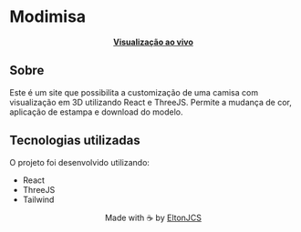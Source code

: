 # Modimisa
<div align="center">
  <a href="https://EltonJCS.github.io/modimisa">
    <p>
      <b>Visualização ao vivo</b>
    </p>
  </a>
</div>
  
## Sobre
Este é um site que possibilita a customização de uma camisa com visualização em 3D utilizando React e ThreeJS. Permite a mudança de cor, aplicação de estampa e download do modelo.

## Tecnologias utilizadas
O projeto foi desenvolvido utilizando:

<ul>
  <li>React</li>
  <li>ThreeJS</li>
  <li>Tailwind</li>
</ul>

<p align="center">Made with ☕ by <a href="https://github.com/eltonjcs">EltonJCS</a></p>
